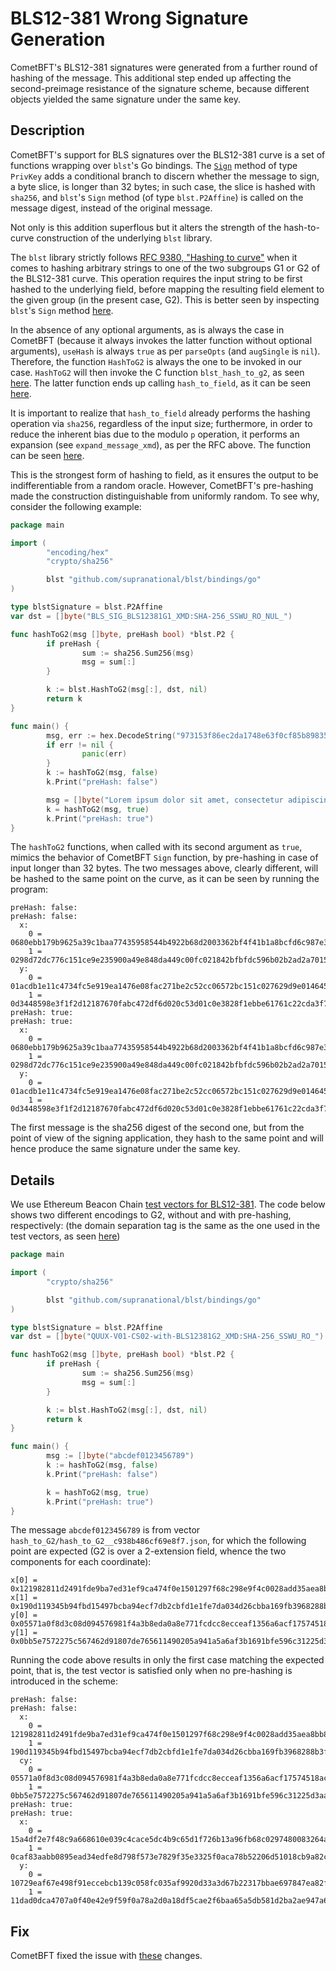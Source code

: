 # BLS12-381 Wrong Signature Generation 

CometBFT's BLS12-381 signatures were generated from a further round of hashing of the message. This additional step ended up affecting the second-preimage resistance of the signature scheme, because different objects yielded the same signature under the same key.

## Description

CometBFT's support for BLS signatures over the BLS12-381 curve is a set of functions wrapping over `blst`'s Go bindings. The [`Sign`](https://github.com/cometbft/cometbft/blob/276996ad958475b69727be2c57d4d0d818849a55/crypto/bls12381/key_bls12381.go#L110) method of type `PrivKey` adds a conditional branch to discern whether the message to sign, a byte slice, is longer than 32 bytes; in such case, the slice is hashed with `sha256`, and `blst`'s `Sign` method (of type `blst.P2Affine`) is called on the message digest, instead of the original message.

Not only is this addition superflous but it alters the strength of the hash-to-curve construction of the underlying `blst` library.

The `blst` library strictly follows [RFC 9380, "Hashing to curve"](https://datatracker.ietf.org/doc/html/rfc9380) when it comes to hashing arbitrary strings to one of the two subgroups G1 or G2 of the BLS12-381 curve. This operation requires the input string to be first hashed to the underlying field, before mapping the resulting field element to the given group (in the present case, G2).  This is better seen by inspecting `blst`'s `Sign` method [here](https://github.com/supranational/blst/blob/cf754001ddd10c30c366a2d6337e2a1a82bd6acf/bindings/go/blst.go#L503). 

In the absence of any optional arguments, as is always the case in CometBFT (because it always invokes the latter function without optional arguments), `useHash` is always `true` as per `parseOpts` (and `augSingle` is `nil`). Therefore, the function `HashToG2` is always the one to be invoked in our case. `HashToG2` will then invoke the C function `blst_hash_to_g2`, as seen [here](https://github.com/supranational/blst/blob/cf754001ddd10c30c366a2d6337e2a1a82bd6acf/bindings/go/blst.go#L2747C4-L2747C19). The latter function ends up calling `hash_to_field`, as it can be seen [here](https://github.com/supranational/blst/blob/cf754001ddd10c30c366a2d6337e2a1a82bd6acf/src/map_to_g2.c#L388-L401).

It is important to realize that `hash_to_field` already performs the hashing operation via `sha256`, regardless of the input size; furthermore, in order to reduce the inherent bias due to the modulo `p` operation, it performs an expansion (see `expand_message_xmd`), as per the RFC above. The function can be seen [here](https://github.com/supranational/blst/blob/cf754001ddd10c30c366a2d6337e2a1a82bd6acf/src/hash_to_field.c#L120).

This is the strongest form of hashing to field, as it ensures the output to be indifferentiable from a random oracle. However, CometBFT's pre-hashing made the construction distinguishable from uniformly random. To see why, consider the following example:

```go
package main

import (
        "encoding/hex"
        "crypto/sha256"

        blst "github.com/supranational/blst/bindings/go"
)

type blstSignature = blst.P2Affine
var dst = []byte("BLS_SIG_BLS12381G1_XMD:SHA-256_SSWU_RO_NUL_")

func hashToG2(msg []byte, preHash bool) *blst.P2 {
        if preHash {
                sum := sha256.Sum256(msg)
                msg = sum[:]
        }

        k := blst.HashToG2(msg[:], dst, nil)
        return k
}

func main() {
        msg, err := hex.DecodeString("973153f86ec2da1748e63f0cf85b89835b42f8ee8018c549868a1308a19f6ca3")
        if err != nil {
                panic(err)
        }
        k := hashToG2(msg, false)
        k.Print("preHash: false")

        msg = []byte("Lorem ipsum dolor sit amet, consectetur adipiscing elit, sed do eiusmod tempor incididunt ut labore et dolore magna aliqua.")
        k = hashToG2(msg, true)
        k.Print("preHash: true")
}
```

The `hashToG2` functions, when called with its second argument as `true`, mimics the behavior of CometBFT `Sign` function, by pre-hashing in case of input longer than 32 bytes. The two messages above, clearly different, will be hashed to the same point on the curve, as it can be seen by running the program:

```
preHash: false:
preHash: false:
  x:
    0 = 0680ebb179b9625a39c1baa77435958544b4922b68d2003362bf4f41b1a8bcfd6c987e34e4f11a0bdf125fcc8c344dee
    1 = 0298d72dc776c151ce9e235900a49e848da449c00fc021842bfbfdc596b02b2ad2a7015fd872c8edad83584296cf870f
  y:
    0 = 01acdb1e11c4734fc5e919ea1476e08fac271be2c52cc06572bc151c027629d9e01464556f3dccfe2c65a4ce40ad5f1b
    1 = 0d3448598e3f1f2d12187670fabc472df6d020c53d01c0e3828f1ebbe61761c22cda3f78c597cad270c9f75fda2bab01
preHash: true:
preHash: true:
  x:
    0 = 0680ebb179b9625a39c1baa77435958544b4922b68d2003362bf4f41b1a8bcfd6c987e34e4f11a0bdf125fcc8c344dee
    1 = 0298d72dc776c151ce9e235900a49e848da449c00fc021842bfbfdc596b02b2ad2a7015fd872c8edad83584296cf870f
  y:
    0 = 01acdb1e11c4734fc5e919ea1476e08fac271be2c52cc06572bc151c027629d9e01464556f3dccfe2c65a4ce40ad5f1b
    1 = 0d3448598e3f1f2d12187670fabc472df6d020c53d01c0e3828f1ebbe61761c22cda3f78c597cad270c9f75fda2bab01
```

The first message is the sha256 digest of the second one, but from the point of view of the signing application, they hash to the same point and will hence produce the same signature under the same key.

## Details

We use Ethereum Beacon Chain [test vectors for BLS12-381](https://github.com/ethereum/bls12-381-tests). The code below shows two different encodings to G2, without and with pre-hashing, respectively: (the domain separation tag is the same as the one used in the test vectors, as seen [here](https://github.com/ethereum/bls12-381-tests/blob/006855c56cb6491ee19b4aedfddb806aaeacb1db/main.py#L103))

```go
package main

import (
        "crypto/sha256"

        blst "github.com/supranational/blst/bindings/go"
)

type blstSignature = blst.P2Affine
var dst = []byte("QUUX-V01-CS02-with-BLS12381G2_XMD:SHA-256_SSWU_RO_")

func hashToG2(msg []byte, preHash bool) *blst.P2 {
        if preHash {
                sum := sha256.Sum256(msg)
                msg = sum[:]
        }

        k := blst.HashToG2(msg[:], dst, nil)
        return k
}

func main() {
        msg := []byte("abcdef0123456789")
        k := hashToG2(msg, false)
        k.Print("preHash: false")

        k = hashToG2(msg, true)
        k.Print("preHash: true")
}
```

The message `abcdef0123456789` is from vector `hash_to_G2/hash_to_G2__c938b486cf69e8f7.json`, for which the following point are expected (G2 is over a 2-extension field, whence the two components for each coordinate):

```
x[0] = 0x121982811d2491fde9ba7ed31ef9ca474f0e1501297f68c298e9f4c0028add35aea8bb83d53c08cfc007c1e005723cd0
x[1] = 0x190d119345b94fbd15497bcba94ecf7db2cbfd1e1fe7da034d26cbba169fb3968288b3fafb265f9ebd380512a71c3f2c
y[0] = 0x05571a0f8d3c08d094576981f4a3b8eda0a8e771fcdcc8ecceaf1356a6acf17574518acb506e435b639353c2e14827c8
y[1] = 0x0bb5e7572275c567462d91807de765611490205a941a5a6af3b1691bfe596c31225d3aabdf15faff860cb4ef17c7c3be
```

Running the code above results in only the first case matching the expected point, that is, the test vector is satisfied only when no pre-hashing is introduced in the scheme:

```
preHash: false:
preHash: false:
  x:
    0 = 121982811d2491fde9ba7ed31ef9ca474f0e1501297f68c298e9f4c0028add35aea8bb83d53c08cfc007c1e005723cd0
    1 = 190d119345b94fbd15497bcba94ecf7db2cbfd1e1fe7da034d26cbba169fb3968288b3fafb265f9ebd380512a71c3f2c
  cy:
    0 = 05571a0f8d3c08d094576981f4a3b8eda0a8e771fcdcc8ecceaf1356a6acf17574518acb506e435b639353c2e14827c8
    1 = 0bb5e7572275c567462d91807de765611490205a941a5a6af3b1691bfe596c31225d3aabdf15faff860cb4ef17c7c3be
preHash: true:
preHash: true:
  x:
    0 = 15a4df2e7f48c9a668610e039c4cace5dc4b9c65d1f726b13a96fb68c0297480083264af290352c1b84f5e786a947a93
    1 = 0caf83aabb0895ead34edfe8d798f573e7829f35e3325f0aca78b52206d51018cb9a82cbac040a51cb9ca6eab717e9b3
  y:
    0 = 10729eaf67e498f91eccebcb139c058fc035af9920d33a3d67b22317bbae697847ea82f68f96e005d205b90c5950c4b8
    1 = 11dad0dca4707a0f40e42e9f59f0a78a2d0a18df5cae2f6baa65a5db581d2ba2ae947a6d30bd04bbe1d4588981b534ad
```

## Fix

CometBFT fixed the issue with [these](https://github.com/cometbft/cometbft/pull/4116) changes.
